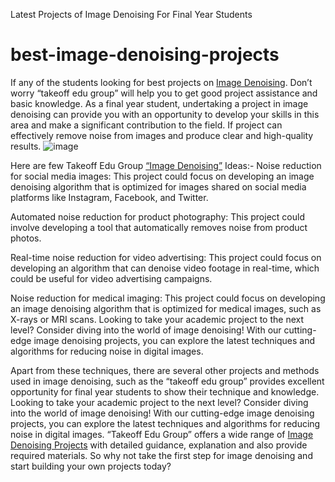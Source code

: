 Latest Projects of Image Denoising For Final Year Students
# best-image-denoising-projects
If any of the students looking for best projects on [Image Denoising](https://takeoffprojects.com/image-denoising). Don’t worry “takeoff edu group” will help you to get good project assistance and basic knowledge.
As a final year student, undertaking a project in image denoising can provide you with an opportunity to develop your skills in this area and make a significant contribution to the field. If project can effectively remove noise from images and produce clear and high-quality results. 
![image](https://takeoffprojects.com/image-denoising)

Here are few Takeoff Edu Group [“Image Denoising”](https://takeoffprojects.com/image-denoising) Ideas:-
Noise reduction for social media images: This project could focus on developing an image denoising algorithm that is optimized for images shared on social media platforms like Instagram, Facebook, and Twitter. 

Automated noise reduction for product photography: This project could involve developing a tool that automatically removes noise from product photos. 

Real-time noise reduction for video advertising: This project could focus on developing an algorithm that can denoise video footage in real-time, which could be useful for video advertising campaigns. 

Noise reduction for medical imaging: This project could focus on developing an image denoising algorithm that is optimized for medical images, such as X-rays or MRI scans.
Looking to take your academic project to the next level? Consider diving into the world of image denoising! With our cutting-edge image denoising projects, you can explore the latest techniques and algorithms for reducing noise in digital images.

Apart from these techniques, there are several other projects and methods used in image denoising, such as the “takeoff edu group” provides excellent opportunity for final year students to show their technique and knowledge.
Looking to take your academic project to the next level? Consider diving into the world of image denoising! With our cutting-edge image denoising projects, you can explore the latest techniques and algorithms for reducing noise in digital images.
“Takeoff Edu Group” offers a wide range of [Image Denoising Projects](https://takeoffprojects.com/image-denoising) with detailed guidance, explanation and also provide required materials. So why not take the first step for image denoising and start building your own projects today? 

